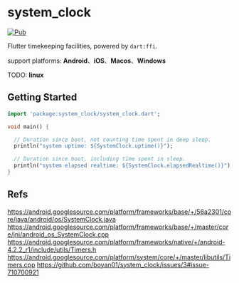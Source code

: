 # system_clock

[![Pub](https://img.shields.io/pub/v/system_clock.svg)](https://pub.dartlang.org/packages/system_clock)

Flutter timekeeping facilities, powered by `dart:ffi`.

support platforms: **Android**、**iOS**、**Macos**、**Windows**

TODO: **linux**

## Getting Started

```dart
import 'package:system_clock/system_clock.dart';

void main() {

  // Duration since boot, not counting time spent in deep sleep.
  println("system uptime: ${SystemClock.uptime()}");

  // Duration since boot, including time spent in sleep.
  println("system elapsed realtime: ${SystemClock.elapsedRealtime()}");
}

```

## Refs

https://android.googlesource.com/platform/frameworks/base/+/56a2301/core/java/android/os/SystemClock.java
https://android.googlesource.com/platform/frameworks/base/+/master/core/jni/android_os_SystemClock.cpp
https://android.googlesource.com/platform/frameworks/native/+/android-4.2.2_r1/include/utils/Timers.h
https://android.googlesource.com/platform/system/core/+/master/libutils/Timers.cpp
https://github.com/boyan01/system_clock/issues/3#issue-710700921